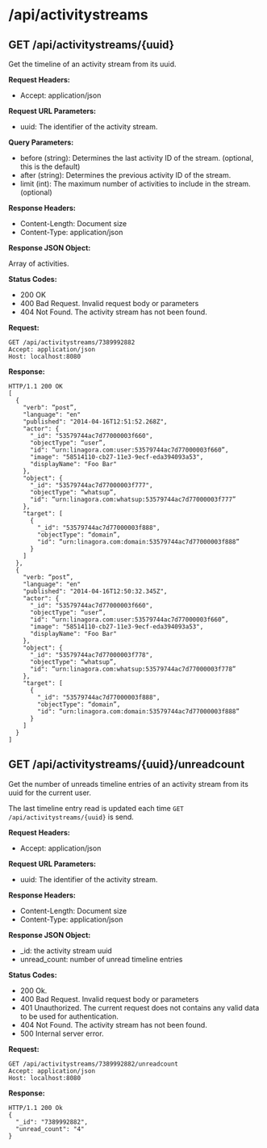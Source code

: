 # /api/activitystreams

## GET /api/activitystreams/{uuid}

Get the timeline of an activity stream from its uuid.

**Request Headers:**

- Accept: application/json

**Request URL Parameters:**

- uuid: The identifier of the activity stream.

**Query Parameters:**

- before (string): Determines the last activity ID of the stream. (optional, this is the default)
- after (string): Determines the previous activity ID of the stream.
- limit (int): The maximum number of activities to include in the stream. (optional)

**Response Headers:**

- Content-Length: Document size
- Content-Type: application/json

**Response JSON Object:**

Array of activities.

**Status Codes:**

- 200 OK
- 400 Bad Request. Invalid request body or parameters
- 404 Not Found. The activity stream has not been found.

**Request:**

    GET /api/activitystreams/7389992882
    Accept: application/json
    Host: localhost:8080

**Response:**

    HTTP/1.1 200 OK
    [
      {
        "verb": “post”,
        "language": "en"
        "published": "2014-04-16T12:51:52.268Z",
        "actor": {
          "_id": "53579744ac7d77000003f660",
          "objectType": “user”,
          "id": “urn:linagora.com:user:53579744ac7d77000003f660”,
          "image": "58514110-cb27-11e3-9ecf-eda394093a53",
          "displayName": "Foo Bar"
        },
        "object": {
          "_id": "53579744ac7d77000003f777",
          "objectType": “whatsup”,
          "id": “urn:linagora.com:whatsup:53579744ac7d77000003f777”
        },
        "target": [
          {
            "_id": "53579744ac7d77000003f888",
            "objectType": “domain”,
            "id": “urn:linagora.com:domain:53579744ac7d77000003f888”
          }
        ]
      },
      {
        "verb: “post”,
        "language": "en"
        "published": "2014-04-16T12:50:32.345Z",
        "actor": {
          "_id": "53579744ac7d77000003f660",
          "objectType": “user”,
          "id": “urn:linagora.com:user:53579744ac7d77000003f660”,
          "image": "58514110-cb27-11e3-9ecf-eda394093a53",
          "displayName": "Foo Bar"
        },
        "object": {
          "_id": "53579744ac7d77000003f778",
          "objectType": “whatsup”,
          "id": “urn:linagora.com:whatsup:53579744ac7d77000003f778”
        },
        "target": [
          {
            "_id": "53579744ac7d77000003f888",
            "objectType": “domain”,
            "id": “urn:linagora.com:domain:53579744ac7d77000003f888”
          }
        ]
      }
    ]

## GET /api/activitystreams/{uuid}/unreadcount

Get the number of unreads timeline entries of an activity stream from its uuid for the current user.

The last timeline entry read is updated each time `GET /api/activitystreams/{uuid}` is send.

**Request Headers:**

- Accept: application/json

**Request URL Parameters:**

- uuid: The identifier of the activity stream.

**Response Headers:**

- Content-Length: Document size
- Content-Type: application/json

**Response JSON Object:**

- _id: the activity stream uuid
- unread_count: number of unread timeline entries

**Status Codes:**

- 200 Ok.
- 400 Bad Request. Invalid request body or parameters
- 401 Unauthorized. The current request does not contains any valid data to be used for authentication.
- 404 Not Found. The activity stream has not been found.
- 500 Internal server error.

**Request:**

    GET /api/activitystreams/7389992882/unreadcount
    Accept: application/json
    Host: localhost:8080

**Response:**

    HTTP/1.1 200 Ok
    {
      "_id": "7389992882",
      "unread_count": "4"
    }

